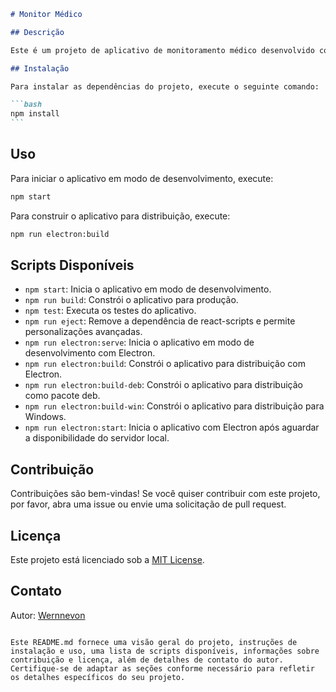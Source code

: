 ````markdown
# Monitor Médico

## Descrição

Este é um projeto de aplicativo de monitoramento médico desenvolvido com Electron e React.

## Instalação

Para instalar as dependências do projeto, execute o seguinte comando:

```bash
npm install
```
````

## Uso

Para iniciar o aplicativo em modo de desenvolvimento, execute:

```bash
npm start
```

Para construir o aplicativo para distribuição, execute:

```bash
npm run electron:build
```

## Scripts Disponíveis

- `npm start`: Inicia o aplicativo em modo de desenvolvimento.
- `npm run build`: Constrói o aplicativo para produção.
- `npm test`: Executa os testes do aplicativo.
- `npm run eject`: Remove a dependência de react-scripts e permite personalizações avançadas.
- `npm run electron:serve`: Inicia o aplicativo em modo de desenvolvimento com Electron.
- `npm run electron:build`: Constrói o aplicativo para distribuição com Electron.
- `npm run electron:build-deb`: Constrói o aplicativo para distribuição como pacote deb.
- `npm run electron:build-win`: Constrói o aplicativo para distribuição para Windows.
- `npm run electron:start`: Inicia o aplicativo com Electron após aguardar a disponibilidade do servidor local.

## Contribuição

Contribuições são bem-vindas! Se você quiser contribuir com este projeto, por favor, abra uma issue ou envie uma solicitação de pull request.

## Licença

Este projeto está licenciado sob a [MIT License](LICENSE).

## Contato

Autor: [Wernnevon](mailto:wernnevon12@gmail.com)

```

Este README.md fornece uma visão geral do projeto, instruções de instalação e uso, uma lista de scripts disponíveis, informações sobre contribuição e licença, além de detalhes de contato do autor. Certifique-se de adaptar as seções conforme necessário para refletir os detalhes específicos do seu projeto.
```

```

```
